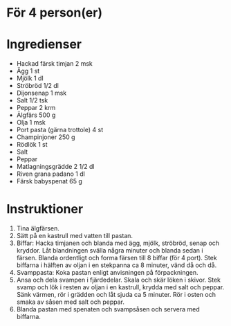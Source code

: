 # För 4 person(er)
# Ingredienser
- Hackad färsk timjan 2 msk
- Ägg 1 st
- Mjölk 1 dl
- Ströbröd 1/2 dl
- Dijonsenap 1 msk
- Salt 1/2 tsk
- Peppar 2 krm
- Älgfärs 500 g
- Olja 1 msk
- Port pasta (gärna trottole) 4 st
- Champinjoner 250 g
- Rödlök 1 st
- Salt
- Peppar
- Matlagningsgrädde 2 1/2 dl
- Riven grana padano 1 dl
- Färsk babyspenat 65 g
# Instruktioner
1. Tina älgfärsen.
2. Sätt på en kastrull med vatten till pastan.
3. Biffar: Hacka timjanen och blanda med ägg, mjölk, ströbröd, senap och kryddor. Låt blandningen svälla några minuter och blanda sedan i färsen. Blanda ordentligt och forma färsen till 8 biffar (för 4 port). Stek biffarna i hälften av oljan i en stekpanna ca 8 minuter, vänd då och då.
4. Svamppasta: Koka pastan enligt anvisningen på förpackningen.
5. Ansa och dela svampen i fjärdedelar. Skala och skär löken i skivor. Stek svamp och lök i resten av oljan i en kastrull, krydda med salt och peppar. Sänk värmen, rör i grädden och låt sjuda ca 5 minuter. Rör i osten och smaka av såsen med salt och peppar.
6. Blanda pastan med spenaten och svampsåsen och servera med biffarna.